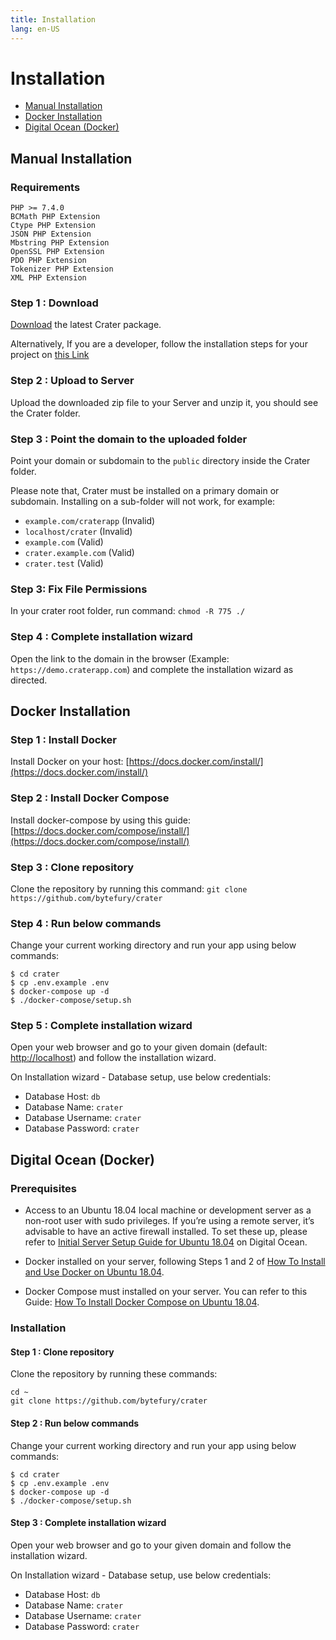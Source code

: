 ```yaml
---
title: Installation
lang: en-US
---
```


# Installation

- [Manual Installation](#manual-installation)
- [Docker Installation](#docker-installation)
- [Digital Ocean (Docker)](#digital-ocean-docker)

## Manual Installation

### Requirements

```
PHP >= 7.4.0
BCMath PHP Extension
Ctype PHP Extension
JSON PHP Extension
Mbstring PHP Extension
OpenSSL PHP Extension
PDO PHP Extension
Tokenizer PHP Extension
XML PHP Extension
```

### Step 1 : Download

[Download](http://craterapp.com/downloads) the latest Crater package.

Alternatively, If you are a developer, follow the installation steps for your project on [this Link](./developer-guide.md)

### Step 2 : Upload to Server

Upload the downloaded zip file to your Server and unzip it, you should see the Crater folder.

### Step 3 : Point the domain to the uploaded folder

Point your domain or subdomain to the `public` directory inside the Crater folder.

Please note that, Crater must be installed on a primary domain or subdomain. Installing on a sub-folder will not work, for example:

- `example.com/craterapp` (Invalid)
- `localhost/crater` (Invalid)
- `example.com` (Valid)
- `crater.example.com` (Valid)
- `crater.test` (Valid)

### Step 3: Fix File Permissions

In your crater root folder, run command: `chmod -R 775 ./`

### Step 4 : Complete installation wizard

Open the link to the domain in the browser (Example: `https://demo.craterapp.com`) and complete the installation wizard as directed.

## Docker Installation

### Step 1 : Install Docker

Install Docker on your host: [https://docs.docker.com/install/](https://docs.docker.com/install/)

### Step 2 : Install Docker Compose

Install docker-compose by using this guide: [https://docs.docker.com/compose/install/](https://docs.docker.com/compose/install/)

### Step 3 : Clone repository

Clone the repository by running this command: `git clone https://github.com/bytefury/crater`

### Step 4 : Run below commands

Change your current working directory and run your app using below commands:

```
$ cd crater
$ cp .env.example .env
$ docker-compose up -d
$ ./docker-compose/setup.sh
```

### Step 5 : Complete installation wizard

Open your web browser and go to your given domain (default: [http://localhost](http://localhost)) and follow the installation wizard.

On Installation wizard - Database setup, use below credentials:

- Database Host: `db`
- Database Name: `crater`
- Database Username: `crater`
- Database Password: `crater`

## Digital Ocean (Docker)

### Prerequisites

- Access to an Ubuntu 18.04 local machine or development server as a non-root user with sudo privileges. If you’re using a remote server, it’s advisable to have an active firewall installed. To set these up, please refer to [Initial Server Setup Guide for Ubuntu 18.04](https://www.digitalocean.com/community/tutorials/initial-server-setup-with-ubuntu-18-04) on Digital Ocean.

- Docker installed on your server, following Steps 1 and 2 of [How To Install and Use Docker on Ubuntu 18.04](https://www.digitalocean.com/community/tutorials/how-to-install-and-use-docker-on-ubuntu-18-04).

- Docker Compose must installed on your server. You can refer to this Guide: [How To Install Docker Compose on Ubuntu 18.04](https://www.digitalocean.com/community/tutorials/how-to-install-docker-compose-on-ubuntu-18-04).

### Installation

#### Step 1 : Clone repository

Clone the repository by running these commands:

```
cd ~
git clone https://github.com/bytefury/crater
```

#### Step 2 : Run below commands

Change your current working directory and run your app using below commands:

```
$ cd crater
$ cp .env.example .env
$ docker-compose up -d
$ ./docker-compose/setup.sh
```

#### Step 3 : Complete installation wizard

Open your web browser and go to your given domain and follow the installation wizard.

On Installation wizard - Database setup, use below credentials:

- Database Host: `db`
- Database Name: `crater`
- Database Username: `crater`
- Database Password: `crater`
